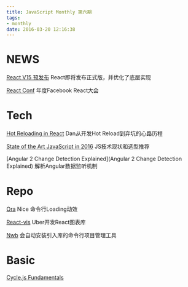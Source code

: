 ```yaml
---
title: JavaScript Monthly 第六期
tags:
- monthly
date: 2016-03-20 12:16:38
---
```

# NEWS

[React V15 预发布](https://facebook.github.io/react/blog/2016/03/07/react-v15-rc1.html)
React即将发布正式版，并优化了底层实现

[React Conf](https://www.youtube.com/watch?v=MGuKhcnrqGA&list=PLb0IAmt7-GS0M8Q95RIc2lOM6nc77q1IY)
年度Facebook React大会

# Tech

[Hot Reloading in React](https://medium.com/@dan_abramov/hot-reloading-in-react-1140438583bf)
Dan从开发Hot Reload到弃坑的心路历程

[State of the Art JavaScript in 2016](https://medium.com/javascript-and-opinions/state-of-the-art-javascript-in-2016-ab67fc68eb0b)
JS技术现状和选型推荐

[Angular 2 Change Detection Explained](Angular 2 Change Detection Explained)
解析Angular数据监听机制

# Repo

[Ora](https://github.com/sindresorhus/ora)
Nice 命令行Loading动效

[React-vis](https://github.com/uber-common/react-vis)
Uber开发React图表库

[Nwb](https://github.com/insin/nwb)
会自动安装引入库的命令行项目管理工具

# Basic

[Cycle.js Fundamentals](https://egghead.io/series/cycle-js-fundamentals)